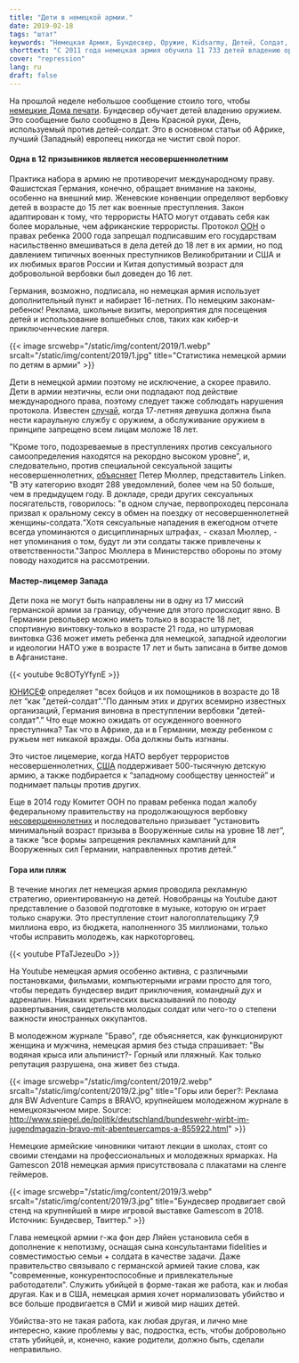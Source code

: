 ```yaml
---
title: "Дети в немецкой армии."
date: 2019-02-18
tags: "штат"
keywords: "Немецкая Армия, Бундесвер, Оружие, Kidsarmy, Детей, Солдат, Солдат, Африки, Европы, Международного Права, ЮНИСЕФ"
shorttext: "С 2011 года немецкая армия обучила 11 733 детей владению оружием. Да, мы говорим о Германии, а не об Африке."
cover: "repression"
lang: ru
draft: false
---
```


На прошлой неделе небольшое сообщение стоило того, чтобы [немецкие Дома печати](https://rp-online.de/wirtschaft/arbeit/seit-2011-bundeswehr-hat-12000-minderjaehrige-an-der-waffe-ausgebildet_aid-36670217 "Bundeswehr hat 12.000 Minderjährige an der Waffe ausgebildet"). Бундесвер обучает детей владению оружием. Это сообщение было сообщено в День Красной руки, День, используемый против детей-солдат. Это в основном статьи об Африке, лучший (Западный) европеец никогда не чистит свой порог.

#### Одна в 12 призывников является несовершеннолетним

Практика набора в армию не противоречит международному праву. Фашистская Германия, конечно, обращает внимание на законы, особенно на внешний мир. Женевские конвенции определяют вербовку детей в возрасте до 15 лет как военные преступления. Закон адаптирован к тому, что террористы НАТО могут отдавать себя как более моральные, чем африканские террористы. Протокол [ООН](https://en.wikisource.org/wiki/Optional_Protocol_to_the_Convention_on_the_Rights_of_the_Child_on_the_Involvement_of_Children_in_armed_conflict "Optional Protocol to the Convention on the Rights of the Child on the Involvement of Children in armed conflict") о правах ребенка 2000 года запрещал подписавшим его государствам насильственно вмешиваться в дела детей до 18 лет в их армии, но под давлением типичных военных преступников Великобритании и США и их любимых врагов России и Китая допустимый возраст для добровольной вербовки был доведен до 16 лет. 

Германия, возможно, подписала, но немецкая армия использует дополнительный пункт и набирает 16-летних. По немецким законам-ребенок! Реклама, школьные визиты, мероприятия для посещения детей и использование волшебных слов, таких как кибер-и приключенческие лагеря.

{{< image srcwebp="/static/img/content/2019/1.webp" srcalt="/static/img/content/2019/1.jpg" title="Статистика немецкой армии по детям в армии" >}}

Дети в немецкой армии поэтому не исключение, а скорее правило. Дети в армии неэтичны, если они подпадают под действие международного права, поэтому следует также соблюдать нарушения протокола. Известен [случай](http://dip21.bundestag.de/dip21/btd/19/072/1907200.pdf#page=26 "Press of German Government"), когда 17-летняя девушка должна была нести караульную службу с оружием, а обслуживание оружием в принципе запрещено всем лицам моложе 18 лет.

"Кроме того, подозреваемые в преступлениях против сексуального самоопределения находятся на рекордно высоком уровне”, и, следовательно, против специальной сексуальной защиты несовершеннолетних, [объясняет](http://justicenow.de/2019-02-15/die-bundeswehr-hat-11-733-minderjaehrige-an-der-waffe-ausgebildet/ "Die Bundeswehr hat 11.733 Minderjährige an der Waffe ausgebildet") Петер Мюллер, представитель Linken. "В эту категорию входят 288 уведомлений, более чем на 50 больше, чем в предыдущем году. В докладе, среди других сексуальных посягательств, говорилось: "в одном случае, первопроходец персонала призвал к оральному сексу в обмен на поездку от несовершеннолетней женщины-солдата.“Хотя сексуальные нападения в ежегодном отчете всегда упоминаются о дисциплинарных штрафах, - сказал Мюллер, - нет упоминания о том, будут ли эти солдаты также привлечены к ответственности."Запрос Мюллера в Министерство обороны по этому поводу находится на рассмотрении.

#### Мастер-лицемер Запада

Дети пока не могут быть направлены ни в одну из 17 миссий германской армии за границу, обучение для этого происходит явно. В Германии револьвер можно иметь только в возрасте 18 лет, спортивную винтовку-только в возрасте 21 года, но штурмовая винтовка G36 может иметь ребенка для немецкой, западной идеологии и идеологии НАТО уже в возрасте 17 лет и быть записана в битве домов в Афганистане.

{{< youtube 9c8OTyYfynE >}}

[ЮНИСЕФ](https://childrenandarmedconflict.un.org/six-grave-violations/child-soldiers/ "Child Recruitment and Use") определяет "всех бойцов и их помощников в возрасте до 18 лет “как "детей-солдат"."По данным этих и других всемирно известных организаций, Германия виновна в преступлении вербовки "детей-солдат".” Что еще можно ожидать от осужденного военного преступника? Так что в Африке, да и в Германии, между ребенком с ружьем нет никакой вражды. Оба должны быть изгнаны.

Это чистое лицемерие, когда НАТО вербует террористов несовершеннолетних, [США](https://www.arte.tv/de/videos/072557-000-A/usa-die-kleinen-soldaten/ "USA: Die kleinen Soldaten") поддерживает 500-тысячную детскую армию, а также подбирается к “западному сообществу ценностей” и поднимает пальцы против других.

Еще в 2014 году Комитет ООН по правам ребенка подал жалобу федеральному правительству на продолжающуюся вербовку [несовершеннолетних](https://www.tdh.de/fileadmin/user_upload/inhalte/04_Was_wir_tun/Themen/Weitere_Themen/Bundeswehr/Hintergrundpapier_Minderjaehrige_und_Bundeswehr_DtBuendnisKindersoldaten_Mai17.pdf "Minderjährige und Bundeswehr") и последовательно призывает “установить минимальный возраст призыва в Вооруженные силы на уровне 18 лет”, а также “все формы запрещения рекламных кампаний для Вооруженных сил Германии, направленных против детей.“ 

#### Гора или пляж

В течение многих лет немецкая армия проводила рекламную стратегию, ориентированную на детей. Новобранцы на Youtube дают представление о базовой подготовке в музыке, которую он играет только снаружи. Это преступление стоит налогоплательщику 7,9 миллиона евро, из бюджета, наполненного 35 миллионами, только чтобы исправить молодежь, как наркоторговец.

{{< youtube PTaTJezeuDo >}}

На Youtube немецкая армия особенно активна, с различными постановками, фильмами, компьютерными играми просто для того, чтобы передать бундесвер видит приключения, командный дух и адреналин. Никаких критических высказываний по поводу развертывания, свидетельств молодых солдат или чего-то о степени важности иностранных оккупантов. 

В молодежном журнале "Браво", где объясняется, как функционируют женщина и мужчина, немецкая армия без стыда спрашивает: "Вы водяная крыса или альпинист?- Горный или пляжный. Как только репутация разрушена, она живет без стыда. 

{{< image srcwebp="/static/img/content/2019/2.webp" srcalt="/static/img/content/2019/2.jpg" title="Горы или берег?: Реклама для BW Adventure Camps в BRAVO, крупнейшем молодежном журнале в немецкоязычном мире. Source: http://www.spiegel.de/politik/deutschland/bundeswehr-wirbt-im-jugendmagazin-bravo-mit-abenteuercamps-a-855922.html" >}}

Немецкие армейские чиновники читают лекции в школах, стоят со своими стендами на профессиональных и молодежных ярмарках. На Gamescon 2018 немецкая армия присутствовала с плакатами на сленге геймеров.


{{< image srcwebp="/static/img/content/2019/3.webp" srcalt="/static/img/content/2019/3.jpg" title="Бундесвер продвигает свой стенд на крупнейшей в мире игровой выставке Gamescom в 2018. Источник: Бундесвер, Твиттер." >}}

Глава немецкой армии г-жа фон дер Ляйен установила себя в дополнение к непотизму, оснащая сына консультантами fidelities и совместимостью семьи + солдата в качестве задачи. Даже правительство связывало с германской армией такие слова, как "современные, конкурентоспособные и привлекательные работодатели". Служить убийцей в форме-такая же работа, как и любая другая. Как и в США, немецкая армия хочет нормализовать убийство и все больше продвигается в СМИ и живой мир наших детей. 

Убийства-это не такая работа, как любая другая, и лично мне интересно, какие проблемы у вас, подростка, есть, чтобы добровольно стать убийцей, и, конечно, какие родители, должно быть, сделали неправильно.
